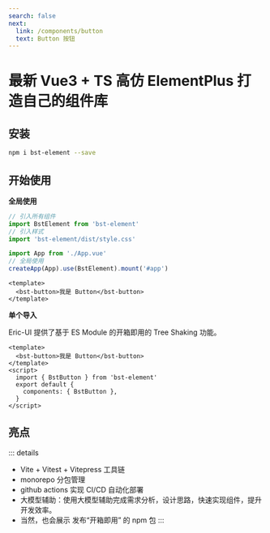 ```yaml
---
search: false
next:
  link: /components/button
  text: Button 按钮
---
```

# 最新 Vue3 + TS 高仿 ElementPlus 打造自己的组件库

## 安装


```bash
npm i bst-element --save
```

## 开始使用

**全局使用**


```js
// 引入所有组件
import BstElement from 'bst-element'
// 引入样式
import 'bst-element/dist/style.css'

import App from './App.vue'
// 全局使用
createApp(App).use(BstElement).mount('#app')
```

```vue
<template>
  <bst-button>我是 Button</bst-button>
</template>
```

**单个导入**

Eric-UI 提供了基于 ES Module 的开箱即用的 Tree Shaking 功能。


```vue
<template>
  <bst-button>我是 Button</bst-button>
</template>
<script>
  import { BstButton } from 'bst-element'
  export default {
    components: { BstButton },
  }
</script>
```

## 亮点

::: details
- Vite + Vitest + Vitepress 工具链
- monorepo 分包管理
- github actions 实现 CI/CD 自动化部署
- 大模型辅助：使用大模型辅助完成需求分析，设计思路，快速实现组件，提升开发效率。
- 当然，也会展示 发布“开箱即用” 的 npm 包
:::

<!-- * 亮点1 🔥：“稀有”，目前上市面没有类似的高级课程，由浅入深的高仿 Element-Plus 完成组件库开发的全流程。
* 亮点2 💧: “专业”，传授大厂前端项目架构设计思想/开发模式/代码规范/流程，不搞小作坊式代码。
* 亮点3 ⛑️: “全”，精选十几个组件，可以涵盖大部分的主流组件的设计思想以及原理，知识覆盖面全。
* 亮点4 📚：“新”，使用目前2023年 Vue3 周边最新 ，最全技术：Vue3.2 + Typescript4， Vite，Vitest， Vitepress，Vue-test-utils2，Rollup, Postcss 一网打尽。
* 亮点5 🎉：“难”，难度逐渐上升，高薪必备敲门砖，包括：Message - Select - Form 这种高难度高复杂组件。
* 亮点6 🌹：单元测试，被常年忽略但是非常重要的内容，简历加分项，使用最新的 Vitest，Vue-test-utils2 完成单元测试。
* 亮点7 📚:  文档生成工具，组件库打包和发布以及其他周边流程应有尽有，提供一揽子解决方案。
* 亮点8 📦: 长期维护以及更新，会根据同学的反馈每年更新几个高频组件。 -->